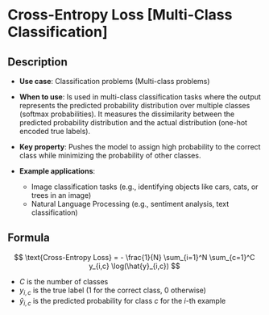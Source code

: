 # Cross-Entropy Loss [Multi-Class Classification]

## Description

- **Use case**: Classification problems (Multi-class problems)
- **When to use**: Is used in multi-class classification tasks where the output represents the predicted probability distribution over multiple classes (softmax probabilities). It measures the dissimilarity between the predicted probability distribution and the actual distribution (one-hot encoded true labels).
- **Key property**: Pushes the model to assign high probability to the correct class while minimizing the probability of other classes.
- **Example applications**:

    - Image classification tasks (e.g., identifying objects like cars, cats, or trees in an image)
    - Natural Language Processing (e.g., sentiment analysis, text classification)

## Formula

$$
\text{Cross-Entropy Loss} = - \frac{1}{N} \sum_{i=1}^N \sum_{c=1}^C y_{i,c} \log(\hat{y}_{i,c})
$$

- $C$ is the number of classes
- $y_{i,c}$ is the true label (1 for the correct class, 0 otherwise)
- $\hat{y}_{i,c}$ is the predicted probability for class $c$ for the $i$-th example
